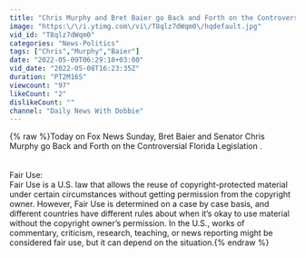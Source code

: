 ```yaml
---
title: "Chris Murphy and Bret Baier go Back and Forth on the Controversial Florida Legislation"
image: "https:\/\/i.ytimg.com\/vi\/T8qlz7dWqm0\/hqdefault.jpg"
vid_id: "T8qlz7dWqm0"
categories: "News-Politics"
tags: ["Chris","Murphy","Baier"]
date: "2022-05-09T06:29:18+03:00"
vid_date: "2022-05-08T16:23:35Z"
duration: "PT2M16S"
viewcount: "97"
likeCount: "2"
dislikeCount: ""
channel: "Daily News With Dobbie"
---
```

{% raw %}Today on Fox News Sunday, Bret Baier and Senator Chris Murphy go Back and Forth on the Controversial Florida Legislation  .<br /><br /><br />Fair Use:<br />Fair Use is a U.S. law that allows the reuse of copyright-protected material under certain circumstances without getting permission from the copyright owner. However, Fair Use is determined on a case by case basis, and different countries have different rules about when it’s okay to use material without the copyright owner’s permission. In the U.S., works of commentary, criticism, research, teaching, or news reporting might be considered fair use, but it can depend on the situation.{% endraw %}
